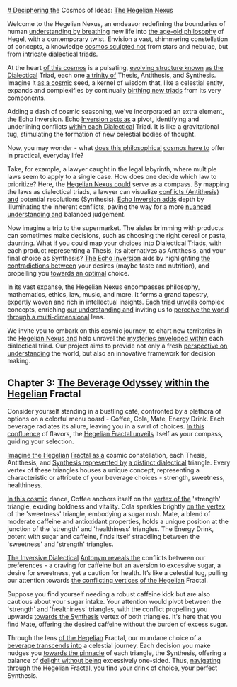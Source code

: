 [# Deciphering the](3/1/1/1/1/2/2/1/1/.Thermosetting) Cosmos of Ideas: [The Hegelian Nexus](.System)

Welcome to the Hegelian Nexus, an endeavor redefining the boundaries of human [understanding by breathing](2/2/1/1/3/2/.Understanding) new life into [the age-old philosophy](2/2/3/3/2/3/.Principles) of Hegel, with a contemporary twist. Envision a vast, shimmering constellation of concepts, a knowledge [cosmos sculpted not](1/1/3/1/1/1/2/1/.Mosaic) from stars and nebulae, but from intricate dialectical triads.

At the heart [of this cosmos](3/3/1/2/2/3/1/.Creation%20Gods) is a pulsating, [evolving structure known](1/3/1/3/3/.Evolution) [as the Dialectical](.System) Triad, each one [a trinity of](3/3/1/1/1/_Trinity-Oneness) Thesis, Antithesis, and Synthesis. Imagine it [as a cosmic](1/2/1/2/1/2/2/.Cosmic%20Vacuum) seed, a kernel of wisdom that, like a celestial entity, expands and complexifies by continually [birthing new triads](1/1/3/2/1/3/1/2/.Succession) from its very components.

Adding a dash of cosmic seasoning, we've incorporated an extra element, the Echo Inversion. Echo [Inversion acts as](1/1/3/1/1/3/1/1/2/2/.Inversions) a pivot, identifying and underlining conflicts [within each Dialectical](1/1/2/1/.Existential%20Dialectics) Triad. It is like a gravitational tug, stimulating the formation of new celestial bodies of thought.


Now, you may wonder - what [does this philosophical](1/2/1/2/2/2/3/.Philosophical%20Implications) [cosmos have to](1/2/1/2/1/2/2/.Cosmic%20Vacuum) offer in practical, everyday life?

Take, for example, a lawyer caught in the legal labyrinth, where multiple laws seem to apply to a single case. How does one decide which law to prioritize? Here, the [Hegelian Nexus could](.System) serve as a compass. By mapping the laws as dialectical triads, a lawyer can visualize [conflicts (Antithesis) and](3/3/3/3/1/1/1/1/_Conflict-Strife) potential resolutions (Synthesis). [Echo Inversion adds](1/1/3/1/1/3/1/1/2/2/.Inversions) depth by illuminating the inherent conflicts, paving the way for a more [nuanced understanding and](2/2/3/2/2/2/.Understanding%20and%20Explanation) balanced judgement.

Now imagine a trip to the supermarket. The aisles brimming with products can sometimes make decisions, such as choosing the right cereal or pasta, daunting. What if you could map your choices into Dialectical Triads, with each product representing a Thesis, its alternatives as Antithesis, and your final choice as Synthesis? [The Echo Inversion](1/1/3/1/1/3/1/1/2/2/.Inversions) aids by highlighting [the contradictions between](3/3/2/1/2/2/_Irony-Contradiction) your desires (maybe taste and nutrition), and propelling you [towards an optimal](3/1/1/2/3/1/3/2/2/.Sequential%20Minimal%20Optimization) choice.

In its vast expanse, the Hegelian Nexus encompasses philosophy, mathematics, ethics, law, music, and more. It forms a grand tapestry, expertly woven and rich in intellectual insights. [Each triad unveils](1/1/3/2/1/3/1/2/.Succession) complex concepts, enriching [our understanding and](2/1/3/3/2/2/.Understanding) inviting us to [perceive the world](2/1/3/1/1/.Seeing) [through a multi-dimensional](1/2/1/1/1/1/2/3/.Multi-Dimensional) lens.

We invite you to embark on this cosmic journey, to chart new territories in the [Hegelian Nexus and](.System) help unravel the [mysteries enveloped within](1/2/1/2/2/1/3/2/.Metaphysical%20Queries) each dialectical triad. Our project aims to provide not only a fresh [perspective on understanding](2/1/3/3/2/2/.Understanding) the world, but also an innovative framework for decision making.


## Chapter 3: [The Beverage Odyssey](.System) [within the Hegelian](.System) Fractal

Consider yourself standing in a bustling café, confronted by a plethora of options on a colorful menu board - Coffee, Cola, Mate, Energy Drink. Each beverage radiates its allure, leaving you in a swirl of choices. [In this confluence](3/2/3/3/2/3/.Pluralism) of flavors, the [Hegelian Fractal unveils](.System) itself as your compass, guiding your selection.

[Imagine the Hegelian](.System) [Fractal as a](1/2/1/3/1/3/2/.Fractal%20Geometry) cosmic constellation, each Thesis, Antithesis, and [Synthesis represented by](1/3/1/2/3/2/1/1/2/2/1/.Synthesis) [a distinct dialectical](1/1/2/1/.Existential%20Dialectics) triangle. Every vertex of these triangles houses a unique concept, representing a characteristic or attribute of your beverage choices - strength, sweetness, healthiness.

[In this cosmic](1/2/1/2/1/2/2/.Cosmic%20Vacuum) dance, Coffee anchors itself on the [vertex of the](1/2/3/3/1/3/.Vertex) 'strength' triangle, exuding boldness and vitality. Cola sparkles brightly [on the vertex](1/2/3/3/1/3/.Vertex) of the 'sweetness' triangle, embodying a sugar rush. Mate, a blend of moderate caffeine and antioxidant properties, holds a unique position at the junction of the 'strength' and 'healthiness' triangles. The Energy Drink, potent with sugar and caffeine, finds itself straddling between the 'sweetness' and 'strength' triangles.

[The Inversive Dialectical](.System) [Antonym reveals the](1/2/1/1/1/2/3/2/_Visible-Invisible) conflicts between our preferences - a craving for caffeine but an aversion to excessive sugar, a desire for sweetness, yet a caution for health. It’s like a celestial tug, pulling our attention towards [the conflicting vertices](1/2/1/1/2/3/1/_Edge-Center) [of the Hegelian](.System) Fractal.

Suppose you find yourself needing a robust caffeine kick but are also cautious about your sugar intake. Your attention would pivot between the 'strength' and 'healthiness' triangles, with the conflict propelling you upwards [towards the Synthesis](1/3/1/2/3/2/1/1/2/2/1/.Synthesis) vertex of both triangles. It's here that you find Mate, offering the desired caffeine without the burden of excess sugar.

Through the lens [of the Hegelian](.System) Fractal, our mundane choice of a [beverage transcends into](.System) a celestial journey. Each decision you make nudges you [towards the pinnacle](3/3/3/2/1/2/.Crossing%20the%20Threshold) of each triangle, the Synthesis, offering a balance of [delight without being](2/2/2/2/1/2/3/.Delight) excessively one-sided. Thus, [navigating through the](3/1/1/3/3/3/2/3/.Obstacle%20Navigation%20Algorithms) Hegelian Fractal, you find your drink of choice, your perfect Synthesis.